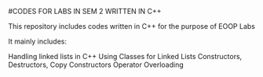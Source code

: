 #CODES FOR LABS IN SEM 2 WRITTEN IN C++

This repository includes codes written in C++ for the purpose of EOOP Labs

It mainly includes: 

Handling linked lists in C++ 
Using Classes for Linked Lists 
Constructors, Destructors, Copy Constructors
Operator Overloading 
